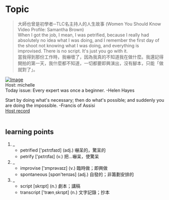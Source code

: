 # Topic

> 大師也曾是初學者─TLC名主持人的人生故事 (Women You Should Know Video Profile: Samantha Brown) <br>
> When I got the job, I mean, I was petrified, because I really had absolutely no idea what I was doing, and I remember the first day of the shoot not knowing what I was doing, and everything is improvised. There is no script. It's just you go with it. <br>
> 當我得到那份工作時，我嚇壞了，因為我真的不知道我在做什麼。我還記得開拍的第一天，我什麼都不知道，一切都要即興演出，沒有腳本，只能「做就對了」。 <br>

[![Image](https://cdn.voicetube.com/assets/thumbnails/YNE4_1O4n1M.jpg)](https://www.youtube.com/embed/YNE4_1O4n1M?rel=0&showinfo=0&cc_load_policy=0&controls=1&autoplay=1&iv_load_policy=3&playsinline=1&wmode=transparent&start=146&end=163&enablejsapi=1&origin=https://tw.voicetube.com&widgetid=1)<br>
Host: michelle
<br>Today issue: Every expert was once a beginner. -Helen Hayes



Start by doing what's necessary; then do what's possible; and suddenly you are doing the impossible. -Francis of Assisi
<br>
[Host record](https://cdn.voicetube.com/tmp/everyday_records/Michellesu/2535.mp3)
<br><br>
## learning points
1. _
	* petrified ['pɛtrɪfaɪd] (adj.) 嚇呆的，驚呆的
	* petrify ['pɛtrɪfaɪ] (v.) 把…嚇呆，使驚呆
2. _
	* improvise ['ɪmprəvaɪz] (v.) 臨時做；即興做
	* spontaneous [spɑn'tenɪəs] (adj.) 自發的；非籌劃安排的
3. _
	* script [skrɪpt] (n.) 劇本；講稿
	* transcript ['træn͵skrɪpt] (n.) 文字記錄；抄本
